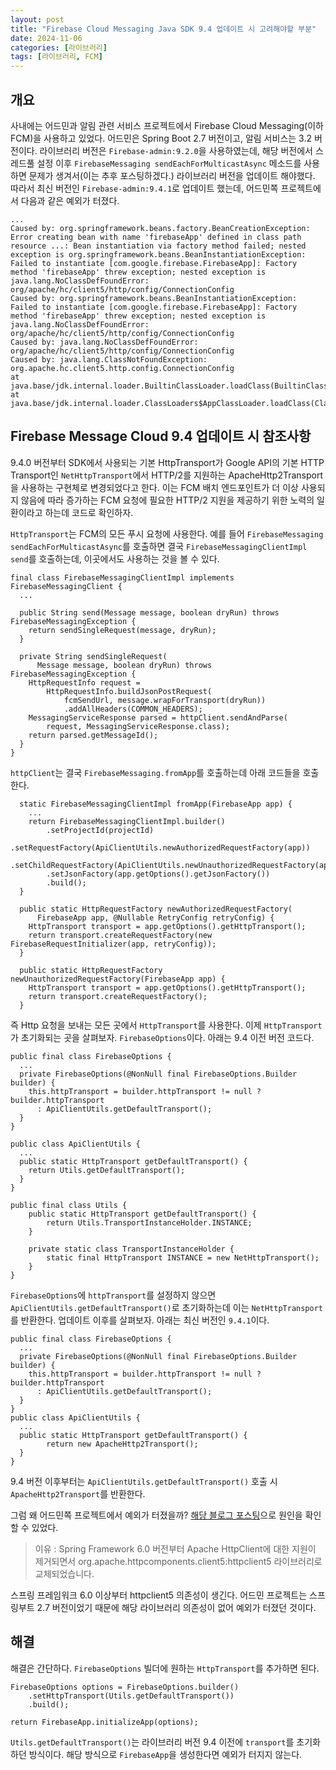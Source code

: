 ```yaml
---
layout: post
title: "Firebase Cloud Messaging Java SDK 9.4 업데이트 시 고려해야할 부분"
date: 2024-11-06
categories: [라이브러리]
tags: [라이브러리, FCM]
---
```

## 개요

사내에는 어드민과 알림 관련 서비스 프로젝트에서 Firebase Cloud Messaging(이하 FCM)을 사용하고 있었다. 어드민은 Spring Boot 2.7 버전이고, 알림 서비스는 3.2 버전이다.
라이브러리 버전은 `Firebase-admin:9.2.0`을 사용하였는데, 해당 버전에서 스레드풀 설정 이후 `FirebaseMessaging sendEachForMulticastAsync`
메소드를 사용하면 문제가 생겨서(이는 추후 포스팅하겠다.) 라이브러리 버전을 업데이트 해야했다.
따라서 최신 버전인 `Firebase-admin:9.4.1`로 업데이트 했는데, 어드민쪽 프로젝트에서 다음과 같은 예외가 터졌다.

```
...
Caused by: org.springframework.beans.factory.BeanCreationException: Error creating bean with name 'firebaseApp' defined in class path resource ...: Bean instantiation via factory method failed; nested exception is org.springframework.beans.BeanInstantiationException: Failed to instantiate [com.google.firebase.FirebaseApp]: Factory method 'firebaseApp' threw exception; nested exception is java.lang.NoClassDefFoundError: org/apache/hc/client5/http/config/ConnectionConfig
Caused by: org.springframework.beans.BeanInstantiationException: Failed to instantiate [com.google.firebase.FirebaseApp]: Factory method 'firebaseApp' threw exception; nested exception is java.lang.NoClassDefFoundError: org/apache/hc/client5/http/config/ConnectionConfig
Caused by: java.lang.NoClassDefFoundError: org/apache/hc/client5/http/config/ConnectionConfig
Caused by: java.lang.ClassNotFoundException: org.apache.hc.client5.http.config.ConnectionConfig
at java.base/jdk.internal.loader.BuiltinClassLoader.loadClass(BuiltinClassLoader.java:641)
at java.base/jdk.internal.loader.ClassLoaders$AppClassLoader.loadClass(ClassLoaders.java:188)
```

## Firebase Message Cloud 9.4 업데이트 시 참조사항
9.4.0 버전부터 SDK에서 사용되는 기본 HttpTransport가 Google API의 기본 HTTP Transport인 `NetHttpTransport`에서 HTTP/2를 지원하는 ApacheHttp2Transport을 사용하는 구현체로 변경되었다고 한다. 
이는 FCM 배치 엔드포인트가 더 이상 사용되지 않음에 따라 증가하는 FCM 요청에 필요한 HTTP/2 지원을 제공하기 위한 노력의 일환이라고 하는데 코드로 확인하자.

`HttpTransport`는 FCM의 모든 푸시 요청에 사용한다.
예를 들어 `FirebaseMessaging sendEachForMulticastAsync`를 호출하면 결국 `FirebaseMessagingClientImpl send`를 호출하는데, 이곳에서도 사용하는 것을 볼 수 있다.

```
final class FirebaseMessagingClientImpl implements FirebaseMessagingClient {
  ...
  
  public String send(Message message, boolean dryRun) throws FirebaseMessagingException {
    return sendSingleRequest(message, dryRun);
  }

  private String sendSingleRequest(
      Message message, boolean dryRun) throws FirebaseMessagingException {
    HttpRequestInfo request =
        HttpRequestInfo.buildJsonPostRequest(
            fcmSendUrl, message.wrapForTransport(dryRun))
            .addAllHeaders(COMMON_HEADERS);
    MessagingServiceResponse parsed = httpClient.sendAndParse(
        request, MessagingServiceResponse.class);
    return parsed.getMessageId();
  }
}
```
`httpClient`는 결국 `FirebaseMessaging.fromApp`를 호출하는데 아래 코드들을 호출한다.
```
  static FirebaseMessagingClientImpl fromApp(FirebaseApp app) {
    ...
    return FirebaseMessagingClientImpl.builder()
        .setProjectId(projectId)
        .setRequestFactory(ApiClientUtils.newAuthorizedRequestFactory(app))
        .setChildRequestFactory(ApiClientUtils.newUnauthorizedRequestFactory(app))
        .setJsonFactory(app.getOptions().getJsonFactory())
        .build();
  }

  public static HttpRequestFactory newAuthorizedRequestFactory(
      FirebaseApp app, @Nullable RetryConfig retryConfig) {
    HttpTransport transport = app.getOptions().getHttpTransport();
    return transport.createRequestFactory(new FirebaseRequestInitializer(app, retryConfig));
  }

  public static HttpRequestFactory newUnauthorizedRequestFactory(FirebaseApp app) {
    HttpTransport transport = app.getOptions().getHttpTransport();
    return transport.createRequestFactory();
  }
```
즉 Http 요청을 보내는 모든 곳에서 `HttpTransport`를 사용한다.
이제 `HttpTransport`가 초기화되는 곳을 살펴보자. `FirebaseOptions`이다. 아래는 9.4 이전 버전 코드다.

```
public final class FirebaseOptions {
  ...
  private FirebaseOptions(@NonNull final FirebaseOptions.Builder builder) {
    this.httpTransport = builder.httpTransport != null ? builder.httpTransport
      : ApiClientUtils.getDefaultTransport();
  }
}

public class ApiClientUtils {
  ...
  public static HttpTransport getDefaultTransport() {
    return Utils.getDefaultTransport();
  }
}

public final class Utils {
    public static HttpTransport getDefaultTransport() {
        return Utils.TransportInstanceHolder.INSTANCE;
    }

    private static class TransportInstanceHolder {
        static final HttpTransport INSTANCE = new NetHttpTransport();
    }
}
```
`FirebaseOptions`에 `httpTransport`를 설정하지 않으면 `ApiClientUtils.getDefaultTransport()`로 초기화하는데 이는 `NetHttpTransport`를 반환한다. 업데이트 이후를 살펴보자. 아래는 최신 버전인 `9.4.1`이다.

```
public final class FirebaseOptions {
  ...
  private FirebaseOptions(@NonNull final FirebaseOptions.Builder builder) {
    this.httpTransport = builder.httpTransport != null ? builder.httpTransport
      : ApiClientUtils.getDefaultTransport();
  }
}
public class ApiClientUtils {
  ...
  public static HttpTransport getDefaultTransport() {
        return new ApacheHttp2Transport();
  }
}

```
9.4 버전 이후부터는 `ApiClientUtils.getDefaultTransport()` 호출 시 `ApacheHttp2Transport`를 반환한다.

그럼 왜 어드민쪽 프로젝트에서 예외가 터졌을까? [해당 블로그 포스팅](https://velog.io/@chiyongs/Spring-Boot-3.x-%EC%97%85%EA%B7%B8%EB%A0%88%EC%9D%B4%EB%93%9C-%EC%8B%9C-Apache-HttpClient-%EC%9D%98%EC%A1%B4%EC%84%B1-%EB%AC%B8%EC%A0%9C)으로 원인을 확인할 수 있었다.

>이유 : Spring Framework 6.0 버전부터 Apache HttpClient에 대한 지원이 제거되면서 org.apache.httpcomponents.client5:httpclient5 라이브러리로 교체되었습니다.

스프링 프레임워크 6.0 이상부터 httpclient5 의존성이 생긴다. 어드민 프로젝트는 스프링부트 2.7 버전이었기 때문에 해당 라이브러리 의존성이 없어 예외가 터졌던 것이다.

## 해결
해결은 간단하다. `FirebaseOptions` 빌더에 원하는 `HttpTransport`를 추가하면 된다.

```
FirebaseOptions options = FirebaseOptions.builder()
    .setHttpTransport(Utils.getDefaultTransport())
    .build();
    
return FirebaseApp.initializeApp(options);
```
`Utils.getDefaultTransport()`는 라이브러리 버전 9.4 이전에 `transport`를 초기화하던 방식이다. 해당 방식으로 `FirebaseApp`을 생성한다면 예외가 터지지 않는다.